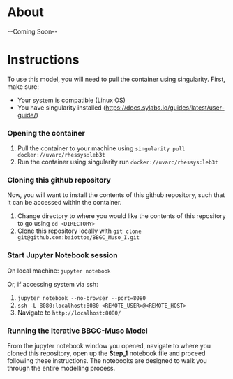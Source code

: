 # About

--Coming Soon--




# Instructions

To use this model, you will need to pull the container using singularity. First, make sure:
* Your system is compatible (Linux OS)
* You have singularity installed (https://docs.sylabs.io/guides/latest/user-guide/)


### Opening the container
1. Pull the container to your machine using `singularity pull docker://uvarc/rhessys:leb3t`
2. Run the container using singularity run `docker://uvarc/rhessys:leb3t`


### Cloning this github repository
Now, you will want to install the contents of this github repository, such that it can be accessed within the container. 
1. Change directory to where you would like the contents of this repository to go using `cd <DIRECTORY>`
2. Clone this repository locally with `git clone git@github.com:baiottoe/BBGC_Muso_I.git`


### Start Jupyter Notebook session
On local machine: `jupyter notebook`
 
Or, if accessing system via ssh:
  1. `jupyter notebook --no-browser --port=8080`
  2. `ssh -L 8080:localhost:8080 <REMOTE_USER>@<REMOTE_HOST>`
  3. Navigate to `http://localhost:8080/`


### Running the Iterative BBGC-Muso Model
From the jupyter notebook window you opened, navigate to where you cloned this repository, open up the **Step_1** notebook file and proceed following these instructions. The notebooks are designed to walk you through the entire modelling process.
